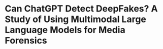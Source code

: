 # Can ChatGPT Detect DeepFakes? A Study of Using Multimodal Large Language Models for Media Forensics

